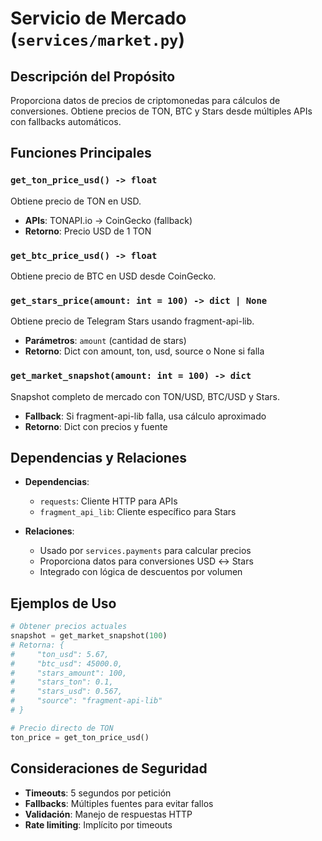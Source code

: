 # Servicio de Mercado (`services/market.py`)

## Descripción del Propósito

Proporciona datos de precios de criptomonedas para cálculos de conversiones. Obtiene precios de TON, BTC y Stars desde múltiples APIs con fallbacks automáticos.

## Funciones Principales

### `get_ton_price_usd() -> float`
Obtiene precio de TON en USD.
- **APIs**: TONAPI.io → CoinGecko (fallback)
- **Retorno**: Precio USD de 1 TON

### `get_btc_price_usd() -> float`
Obtiene precio de BTC en USD desde CoinGecko.

### `get_stars_price(amount: int = 100) -> dict | None`
Obtiene precio de Telegram Stars usando fragment-api-lib.
- **Parámetros**: `amount` (cantidad de stars)
- **Retorno**: Dict con amount, ton, usd, source o None si falla

### `get_market_snapshot(amount: int = 100) -> dict`
Snapshot completo de mercado con TON/USD, BTC/USD y Stars.
- **Fallback**: Si fragment-api-lib falla, usa cálculo aproximado
- **Retorno**: Dict con precios y fuente

## Dependencias y Relaciones

- **Dependencias**:
  - `requests`: Cliente HTTP para APIs
  - `fragment_api_lib`: Cliente específico para Stars

- **Relaciones**:
  - Usado por `services.payments` para calcular precios
  - Proporciona datos para conversiones USD ↔ Stars
  - Integrado con lógica de descuentos por volumen

## Ejemplos de Uso

```python
# Obtener precios actuales
snapshot = get_market_snapshot(100)
# Retorna: {
#     "ton_usd": 5.67,
#     "btc_usd": 45000.0,
#     "stars_amount": 100,
#     "stars_ton": 0.1,
#     "stars_usd": 0.567,
#     "source": "fragment-api-lib"
# }

# Precio directo de TON
ton_price = get_ton_price_usd()
```

## Consideraciones de Seguridad

- **Timeouts**: 5 segundos por petición
- **Fallbacks**: Múltiples fuentes para evitar fallos
- **Validación**: Manejo de respuestas HTTP
- **Rate limiting**: Implícito por timeouts
